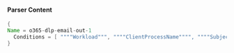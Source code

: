 #### Parser Content
```Java
{
Name = o365-dlp-email-out-1
  Conditions = [ """"Workload""", """"ClientProcessName"""", """"Subject"""", """"SendOnBehalf"""" ]
}
```